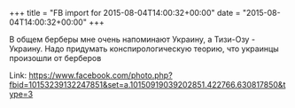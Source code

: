 +++
title = "FB import for 2015-08-04T14:00:32+00:00"
date = "2015-08-04T14:00:32+00:00"
+++

В общем берберы мне очень напоминают Украину, а Тизи-Озу - Украину. Надо придумать конспирологическую теорию, что украинцы произошли от берберов

Link: <a href="https://www.facebook.com/photo.php?fbid=10153239132247851&set=a.10150919039202851.422766.630817850&type=3">https://www.facebook.com/photo.php?fbid=10153239132247851&set=a.10150919039202851.422766.630817850&type=3</a>
